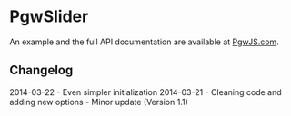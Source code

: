 PgwSlider
=========

An example and the full API documentation are available at [PgwJS.com](http://pgwjs.com/pgwslider/).

Changelog
---------

2014-03-22 - Even simpler initialization
2014-03-21 - Cleaning code and adding new options - Minor update (Version 1.1)